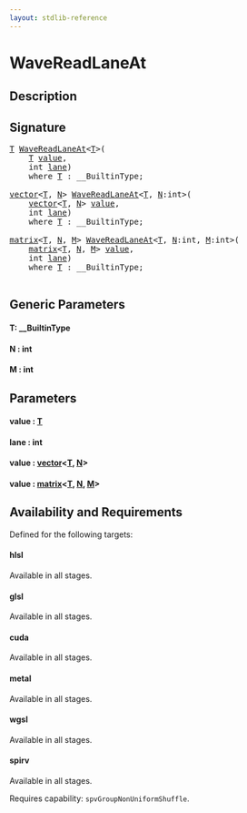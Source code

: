 ```yaml
---
layout: stdlib-reference
---
```


# WaveReadLaneAt

## Description





## Signature 

<pre>
<a href="wavereadlaneat-048c.html#typeparam-T" class="code_type">T</a> <a href="wavereadlaneat-048c.html">WaveReadLaneAt</a>&lt;<a href="wavereadlaneat-048c.html#typeparam-T" class="code_type">T</a>&gt;(
    <a href="wavereadlaneat-048c.html#typeparam-T" class="code_type">T</a> <a href="wavereadlaneat-048c.html#decl-value" class="code_param">value</a>,
    <span class="code_keyword">int</span> <a href="wavereadlaneat-048c.html#decl-lane" class="code_param">lane</a>)
    <span class='code_keyword'>where</span> <a href="wavereadlaneat-048c.html#typeparam-T" class="code_type">T</a> : __BuiltinType;

<a href="../types/vector/index.html" class="code_type">vector</a>&lt;<a href="wavereadlaneat-048c.html#typeparam-T" class="code_type">T</a>, <a href="wavereadlaneat-048c.html#decl-N" class="code_var">N</a>&gt; <a href="wavereadlaneat-048c.html">WaveReadLaneAt</a>&lt;<a href="wavereadlaneat-048c.html#typeparam-T" class="code_type">T</a>, <a href="wavereadlaneat-048c.html#decl-N" class="code_var">N</a>:<span class="code_keyword">int</span>&gt;(
    <a href="../types/vector/index.html" class="code_type">vector</a>&lt;<a href="wavereadlaneat-048c.html#typeparam-T" class="code_type">T</a>, <a href="wavereadlaneat-048c.html#decl-N" class="code_var">N</a>&gt; <a href="wavereadlaneat-048c.html#decl-value" class="code_param">value</a>,
    <span class="code_keyword">int</span> <a href="wavereadlaneat-048c.html#decl-lane" class="code_param">lane</a>)
    <span class='code_keyword'>where</span> <a href="wavereadlaneat-048c.html#typeparam-T" class="code_type">T</a> : __BuiltinType;

<a href="../types/matrix/index.html" class="code_type">matrix</a>&lt;<a href="wavereadlaneat-048c.html#typeparam-T" class="code_type">T</a>, <a href="wavereadlaneat-048c.html#decl-N" class="code_var">N</a>, <a href="wavereadlaneat-048c.html#decl-M" class="code_var">M</a>&gt; <a href="wavereadlaneat-048c.html">WaveReadLaneAt</a>&lt;<a href="wavereadlaneat-048c.html#typeparam-T" class="code_type">T</a>, <a href="wavereadlaneat-048c.html#decl-N" class="code_var">N</a>:<span class="code_keyword">int</span>, <a href="wavereadlaneat-048c.html#decl-M" class="code_var">M</a>:<span class="code_keyword">int</span>&gt;(
    <a href="../types/matrix/index.html" class="code_type">matrix</a>&lt;<a href="wavereadlaneat-048c.html#typeparam-T" class="code_type">T</a>, <a href="wavereadlaneat-048c.html#decl-N" class="code_var">N</a>, <a href="wavereadlaneat-048c.html#decl-M" class="code_var">M</a>&gt; <a href="wavereadlaneat-048c.html#decl-value" class="code_param">value</a>,
    <span class="code_keyword">int</span> <a href="wavereadlaneat-048c.html#decl-lane" class="code_param">lane</a>)
    <span class='code_keyword'>where</span> <a href="wavereadlaneat-048c.html#typeparam-T" class="code_type">T</a> : __BuiltinType;

</pre>

## Generic Parameters

####  <a id="typeparam-T"></a>T: \_\_BuiltinType
####  <a id="decl-N"></a>N  : int
####  <a id="decl-M"></a>M  : int

## Parameters

####  <a id="decl-value"></a>value  : [T](wavereadlaneat-048c#typeparam-T)
####  <a id="decl-lane"></a>lane  : int
####  <a id="decl-value"></a>value  : [vector](../types/vector/index)\<[T](../types/vector/index#typeparam-T), [N](../types/vector/index#decl-N)\>
####  <a id="decl-value"></a>value  : [matrix](../types/matrix/index)\<[T](../types/matrix/t-0), [N](../types/matrix/index#decl-N), [M](../types/matrix/index#decl-M)\>

## Availability and Requirements

Defined for the following targets:

#### hlsl
Available in all stages.

#### glsl
Available in all stages.

#### cuda
Available in all stages.

#### metal
Available in all stages.

#### wgsl
Available in all stages.

#### spirv
Available in all stages.

Requires capability: `spvGroupNonUniformShuffle`.



